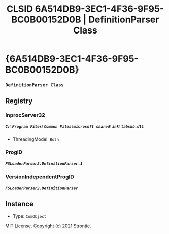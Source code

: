 ﻿---
title: "CLSID 6A514DB9-3EC1-4F36-9F95-BC0B00152D0B | DefinitionParser Class"
excerpt: What is COM-Object CLSID 6A514DB9-3EC1-4F36-9F95-BC0B00152D0B?
---

# {6A514DB9-3EC1-4F36-9F95-BC0B00152D0B}

### `DefinitionParser Class`

## Registry


### InprocServer32

##### `C:\Program Files\Common Files\microsoft shared\ink\tabskb.dll`
* ThreadingModel: `Both`

### ProgID

##### `FSLoaderParser2.DefinitionParser.1`

### VersionIndependentProgID

##### `FSLoaderParser2.DefinitionParser`

## Instance

* Type: `ComObject`

MIT License. Copyright (c) 2021 Strontic.


